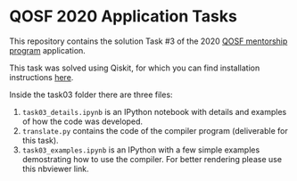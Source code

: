 # QOSF 2020 Application Tasks

This repository contains the solution Task #3 of the 2020 [QOSF mentorship program](https://qosf.org/qc_mentorship/) application.

This task was solved using Qiskit, for which you can find installation instructions [here](https://qiskit.org/documentation/install.html).

Inside the task03 folder there are three files:
1. `task03_details.ipynb` is an IPython notebook with details and examples of how the code was developed.
2. `translate.py` contains the code of the compiler program (deliverable for this task).
3. `task03_examples.ipynb` is an IPython with a few simple examples demostrating how to use the compiler. For better rendering please use this nbviewer link.
